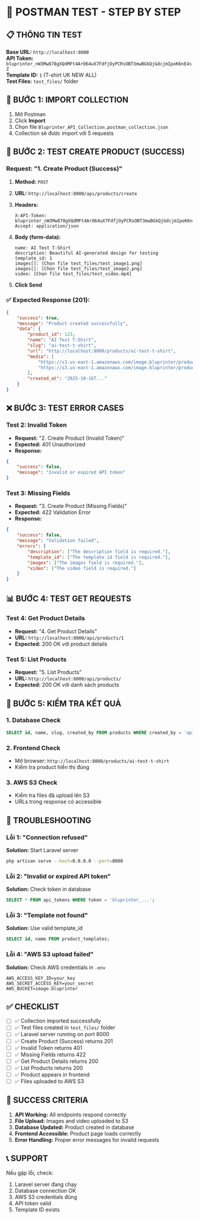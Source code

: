 # 🧪 POSTMAN TEST - STEP BY STEP

## 📋 THÔNG TIN TEST

**Base URL:** `http://localhost:8000`  
**API Token:** `bluprinter_nW3Mw878gXQdMFt4ArO64uX7FdfjOyPCRsOBT3mwBGkQjGdcjmIpoK6nE4sZ`  
**Template ID:** `1` (T-shirt UK NEW ALL)  
**Test Files:** `test_files/` folder

## 🚀 BƯỚC 1: IMPORT COLLECTION

1. Mở Postman
2. Click **Import**
3. Chọn file `Bluprinter_API_Collection.postman_collection.json`
4. Collection sẽ được import với 5 requests

## 🧪 BƯỚC 2: TEST CREATE PRODUCT (SUCCESS)

### Request: "1. Create Product (Success)"

1. **Method:** `POST`
2. **URL:** `http://localhost:8000/api/products/create`
3. **Headers:**
    ```
    X-API-Token: bluprinter_nW3Mw878gXQdMFt4ArO64uX7FdfjOyPCRsOBT3mwBGkQjGdcjmIpoK6nE4sZ
    Accept: application/json
    ```
4. **Body (form-data):**

    ```
    name: AI Test T-Shirt
    description: Beautiful AI-generated design for testing
    template_id: 1
    images[]: [Chọn file test_files/test_image1.png]
    images[]: [Chọn file test_files/test_image2.png]
    video: [Chọn file test_files/test_video.mp4]
    ```

5. **Click Send**

### ✅ Expected Response (201):

```json
{
    "success": true,
    "message": "Product created successfully",
    "data": {
        "product_id": 123,
        "name": "AI Test T-Shirt",
        "slug": "ai-test-t-shirt",
        "url": "http://localhost:8000/products/ai-test-t-shirt",
        "media": [
            "https://s3.us-east-1.amazonaws.com/image.bluprinter/products/...",
            "https://s3.us-east-1.amazonaws.com/image.bluprinter/products/..."
        ],
        "created_at": "2025-10-16T..."
    }
}
```

## ❌ BƯỚC 3: TEST ERROR CASES

### Test 2: Invalid Token

-   **Request:** "2. Create Product (Invalid Token)"
-   **Expected:** 401 Unauthorized
-   **Response:**

```json
{
    "success": false,
    "message": "Invalid or expired API token"
}
```

### Test 3: Missing Fields

-   **Request:** "3. Create Product (Missing Fields)"
-   **Expected:** 422 Validation Error
-   **Response:**

```json
{
    "success": false,
    "message": "Validation failed",
    "errors": {
        "description": ["The description field is required."],
        "template_id": ["The template id field is required."],
        "images": ["The images field is required."],
        "video": ["The video field is required."]
    }
}
```

## 📊 BƯỚC 4: TEST GET REQUESTS

### Test 4: Get Product Details

-   **Request:** "4. Get Product Details"
-   **URL:** `http://localhost:8000/api/products/1`
-   **Expected:** 200 OK với product details

### Test 5: List Products

-   **Request:** "5. List Products"
-   **URL:** `http://localhost:8000/api/products/`
-   **Expected:** 200 OK với danh sách products

## 🔧 BƯỚC 5: KIỂM TRA KẾT QUẢ

### 1. Database Check

```sql
SELECT id, name, slug, created_by FROM products WHERE created_by = 'api';
```

### 2. Frontend Check

-   Mở browser: `http://localhost:8000/products/ai-test-t-shirt`
-   Kiểm tra product hiển thị đúng

### 3. AWS S3 Check

-   Kiểm tra files đã upload lên S3
-   URLs trong response có accessible

## 🐛 TROUBLESHOOTING

### Lỗi 1: "Connection refused"

**Solution:** Start Laravel server

```bash
php artisan serve --host=0.0.0.0 --port=8000
```

### Lỗi 2: "Invalid or expired API token"

**Solution:** Check token in database

```sql
SELECT * FROM api_tokens WHERE token = 'bluprinter_...';
```

### Lỗi 3: "Template not found"

**Solution:** Use valid template_id

```sql
SELECT id, name FROM product_templates;
```

### Lỗi 4: "AWS S3 upload failed"

**Solution:** Check AWS credentials in `.env`

```env
AWS_ACCESS_KEY_ID=your_key
AWS_SECRET_ACCESS_KEY=your_secret
AWS_BUCKET=image.bluprinter
```

## ✅ CHECKLIST

-   [ ] ✅ Collection imported successfully
-   [ ] ✅ Test files created in `test_files/` folder
-   [ ] ✅ Laravel server running on port 8000
-   [ ] ✅ Create Product (Success) returns 201
-   [ ] ✅ Invalid Token returns 401
-   [ ] ✅ Missing Fields returns 422
-   [ ] ✅ Get Product Details returns 200
-   [ ] ✅ List Products returns 200
-   [ ] ✅ Product appears in frontend
-   [ ] ✅ Files uploaded to AWS S3

## 🎯 SUCCESS CRITERIA

1. **API Working:** All endpoints respond correctly
2. **File Upload:** Images and video uploaded to S3
3. **Database Updated:** Product created in database
4. **Frontend Accessible:** Product page loads correctly
5. **Error Handling:** Proper error messages for invalid requests

## 📞 SUPPORT

Nếu gặp lỗi, check:

1. Laravel server đang chạy
2. Database connection OK
3. AWS S3 credentials đúng
4. API token valid
5. Template ID exists
